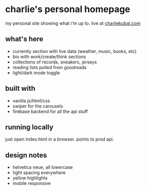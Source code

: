 # charlie's personal homepage

my personal site showing what i'm up to. live at [charliekubal.com](https://charliekubal.com)

## what's here
- currently section with live data (weather, music, books, etc)
- bio with work/create/think sections
- collections of records, sneakers, jerseys
- reading lists pulled from goodreads
- light/dark mode toggle

## built with
- vanilla js/html/css
- swiper for the carousels
- firebase backend for all the api stuff

## running locally
just open index.html in a browser. points to prod api.

## design notes
- helvetica neue, all lowercase
- tight spacing everywhere
- yellow highlights
- mobile responsive